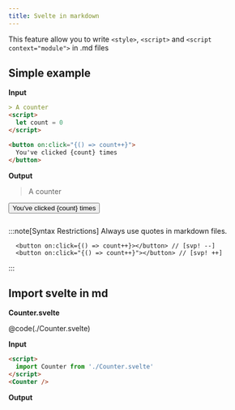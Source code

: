 ```yaml
---
title: Svelte in markdown
---
```


This feature allow you to write 
`<style>`, `<script>` and `<script context="module">` in .md files


## Simple example

**Input**

```md
> A counter
<script>
  let count = 0
</script>

<button on:click="{() => count++}">
  You've clicked {count} times
</button>
```

**Output**

> A counter

<script>
  import Counter from './Counter.svelte'
  let count = 0
</script>

<button on:click="{() => count++}" style="margin-bottom: 12px;">
  You've clicked {count} times
</button>

:::note[Syntax Restrictions]
Always use quotes in markdown files.
```svelte
  <button on:click={() => count++}></button> // [svp! --]
  <button on:click="{() => count++}"></button> // [svp! ++]
```
:::

## Import svelte in md

**Counter.svelte**

@code(./Counter.svelte)

**Input**

```md
<script>
  import Counter from './Counter.svelte'
</script>
<Counter />
```

**Output**

<Counter />

